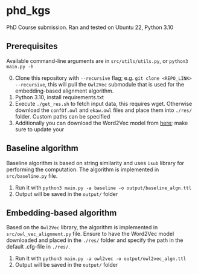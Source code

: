 # phd_kgs

PhD Course submission. Ran and tested on Ubuntu 22, Python 3.10

## Prerequisites

Available command-line arguments are in `src/utils/utils.py`, or `python3 main.py -h`

0. Clone this repository with `--recursive` flag; e.g. `git clone <REPO_LINK> --recursive`, this will pull the `Owl2Vec` submodule that is used for the embedding-based alignment algorithm.
1. Python 3.10, install requirements.txt
2. Execute `./get_res.sh` to fetch input data, this requires wget. Otherwise download the `confOf.owl` and `ekaw.owl` files and place them into `./res/` folder. Custom paths can be specified
3. Additionally you can download the Word2Vec model from [here](https://tinyurl.com/word2vec-model); make sure to update your

## Baseline algorithm

Baseline algorithm is based on string similarity and uses `isub` library for performing the computation. The algorithm is implemented in `src/baseline.py` file.

1. Run it with `python3 main.py -a baseline -o output/baseline_algn.ttl`
2. Output will be saved in the `output/` folder

## Embedding-based algorithm

Based on the `Owl2Vec` library, the algorithm is implemented in `src/owl_vec_alignment.py` file. Ensure to have the Word2Vec model downloaded and placed in the `./res/` folder and specify the path in the default .cfg-file in `./res/`.

1. Run it with `python3 main.py -a owl2vec -o output/owl2vec_algn.ttl`
2. Output will be saved in the `output/` folder
